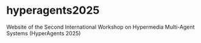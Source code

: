 # hyperagents2025
Website of the Second International Workshop on Hypermedia Multi-Agent Systems (HyperAgents 2025)
